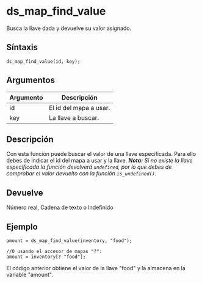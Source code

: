 ﻿

# ds_map_find_value

Busca la llave dada y devuelve su valor asignado.

## Síntaxis

  
```gml  
ds_map_find_value(id, key);  
```  

## Argumentos

Argumento|Descripción|  
---|---|  
id|El id del mapa a usar.|  
key|La llave a buscar.|  

## Descripción

Con esta función puede buscar el valor de una llave especificada. Para ello debes de indicar el id del mapa a usar y la llave. _**Nota:** Si no existe la llave especificada la función devolverá `undefined`, por lo que debes de comprobar el valor devuelto con la función `is_undefined()`._

## Devuelve

Número real, Cadena de texto o Indefinido

## Ejemplo

  
```gml  
amount = ds_map_find_value(inventory, "food");  
  
//O usando el accesor de mapas "?":  
amount = inventory[? "food"];  
```  
El código anterior obtiene el valor de la llave "food" y la almacena en la variable "amount".